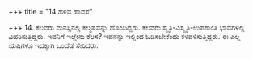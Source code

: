 +++
title = "14 ಹಳಿವ ಹಾವಸೆ"

+++
14. ಕೆಲವರು ಮನಸ್ಸಿನಲ್ಲಿ ಕಲ್ಮಷವನ್ನು ಹೊಂದಿದ್ದರು. ಕೆಲವರು ಸ್ಮೃತಿ-ವಿಸ್ಮೃತಿ-ಉಪಶಾಂತಿ ಭಾವಗಳಲ್ಲಿ ವಿಹರಿಸುತ್ತಿದ್ದರು. ಇವನಿಗೆ ಇಲ್ಲೇನು ಕೆಲಸ? ಇವನನ್ನು ಇಲ್ಲಿಂದ ಓಡಿಸಬೇಕೆಂದು ಕಳವಳಿಸುತ್ತಿದ್ದರು. ಈ ಎಲ್ಲ ಋಷಿಗಳೂ ಇದಕ್ಕಾಗಿ ಒಂದೆಡೆ ಸೇರಿದರು.
